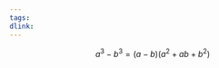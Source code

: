 ```yaml
---
tags:
dlink:
---
```



<script src="https://fastly.jsdelivr.net/gh/stevenjoezhang/live2d-widget@latest/autoload.js"></script>

$$
a^3-b^3=(a-b)(a^2+ab+b^2)
$$
